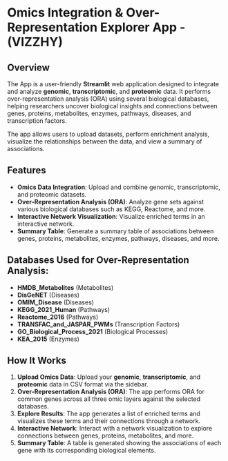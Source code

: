 # Omics Integration & Over-Representation Explorer App - (VIZZHY)

## Overview

The App is a user-friendly **Streamlit** web application designed to integrate and analyze **genomic**, **transcriptomic**, and **proteomic** data. It performs over-representation analysis (ORA) using several biological databases, helping researchers uncover biological insights and connections between genes, proteins, metabolites, enzymes, pathways, diseases, and transcription factors.

The app allows users to upload datasets, perform enrichment analysis, visualize the relationships between the data, and view a summary of associations.

## Features
- **Omics Data Integration**: Upload and combine genomic, transcriptomic, and proteomic datasets.
- **Over-Representation Analysis (ORA)**: Analyze gene sets against various biological databases such as KEGG, Reactome, and more.
- **Interactive Network Visualization**: Visualize enriched terms in an interactive network.
- **Summary Table**: Generate a summary table of associations between genes, proteins, metabolites, enzymes, pathways, diseases, and more.

## Databases Used for Over-Representation Analysis:
- **HMDB_Metabolites** (Metabolites)
- **DisGeNET** (Diseases)
- **OMIM_Disease** (Diseases)
- **KEGG_2021_Human** (Pathways)
- **Reactome_2016** (Pathways)
- **TRANSFAC_and_JASPAR_PWMs** (Transcription Factors)
- **GO_Biological_Process_2021** (Biological Processes)
- **KEA_2015** (Enzymes)

## How It Works
1. **Upload Omics Data**: Upload your **genomic**, **transcriptomic**, and **proteomic** data in CSV format via the sidebar.
2. **Over-Representation Analysis (ORA)**: The app performs ORA for common genes across all three omic layers against the selected databases.
3. **Explore Results**: The app generates a list of enriched terms and visualizes these terms and their connections through a network.
4. **Interactive Network**: Interact with a network visualization to explore connections between genes, proteins, metabolites, and more.
5. **Summary Table**: A table is generated showing the associations of each gene with its corresponding biological elements.

